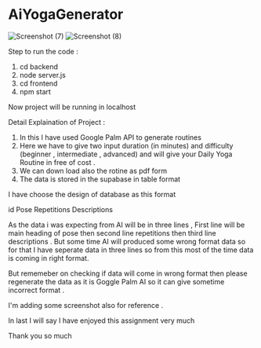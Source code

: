 # AiYogaGenerator
![Screenshot (7)](https://github.com/SankalpGupta2001/AiYogaGenerator/assets/83775048/71c9cd55-41b0-400e-9eeb-c9bebf1bf78b)
![Screenshot (8)](https://github.com/SankalpGupta2001/AiYogaGenerator/assets/83775048/44cacdc4-e9d0-4b0f-84e0-fbe4b22f97eb)

Step to run the code : 

1) cd backend
2) node server.js
3) cd frontend
4) npm start

Now project will be running in localhost 

Detail Explaination of Project : 


1) In this I have used Google Palm API to generate routines
2) Here we have to give two input duration (in minutes) and difficulty (beginner , intermediate , advanced) and will give your Daily Yoga Routine in free of cost .
3) We can down load also  the rotine as pdf form
4) The data is stored in the supabase in table format

I have choose the design of database as this format

id                    Pose                       Repetitions                 Descriptions 


As the data i was expecting from AI will be in three lines , First line will be main heading of pose then second line repetitions then third line descriptions . But some time AI will produced some wrong format data so for that I have seperate data in three lines so from this most of the time data is coming in right format.

But rememeber on checking if data will come in wrong format then please regenerate the data as it is Goggle Palm AI so it can give sometime incorrect format . 

I'm adding some screenshot also for reference . 

In last I will say I have enjoyed this assignment very much 

Thank you so much
